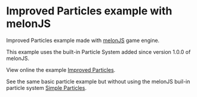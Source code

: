 Improved Particles example with melonJS
==============

Improved Particles example made with [melonJS](https://github.com/melonjs/melonJS) game engine.

This example uses the built-in Particle System added since version 1.0.0 of melonJS. 

View online the example [Improved Particles](http://aaschmitz.github.io/melonjs-improved-particles).

See the same basic particle example but without using the melonJS buil-in particle system [Simple Particles](http://aaschmitz.github.io/melonjs-simple-particles).


